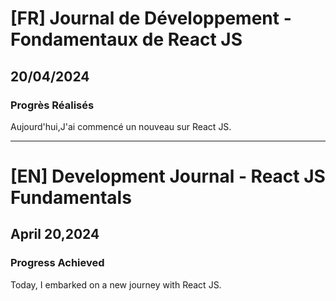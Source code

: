 # [FR] Journal de Développement - Fondamentaux de React JS

## 20/04/2024

### Progrès Réalisés

Aujourd'hui,J'ai commencé un nouveau sur React JS.

---

# [EN] Development Journal - React JS Fundamentals

## April 20,2024

### Progress Achieved

Today, I embarked on a new journey with React JS.
